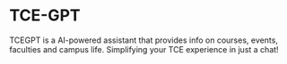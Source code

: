 # TCE-GPT
TCEGPT is a AI-powered assistant that provides info on courses, events, faculties and campus life. Simplifying your TCE experience in just a chat!
